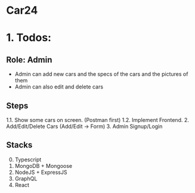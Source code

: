 # Car24

# 1. Todos:

## Role: Admin
* Admin can add new cars and the specs of the cars and the pictures of them
* Admin can also edit and delete cars

## Steps
1.1. Show some cars on screen. (Postman first)
1.2. Implement Frontend.
2. Add/Edit/Delete Cars (Add/Edit -> Form)
3. Admin Signup/Login

## Stacks
0. Typescript
1. MongoDB + Mongoose
2. NodeJS + ExpressJS
3. GraphQL 
4. React

